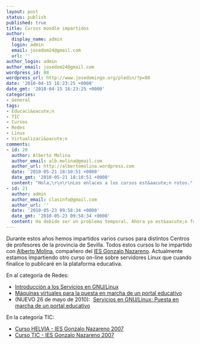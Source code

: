 ```yaml
---
layout: post
status: publish
published: true
title: Cursos moodle impartidos
author:
  display_name: admin
  login: admin
  email: josedom24@gmail.com
  url: ''
author_login: admin
author_email: josedom24@gmail.com
wordpress_id: 88
wordpress_url: http://www.josedomingo.org/pledin/?p=88
date: '2010-04-15 16:23:25 +0000'
date_gmt: '2010-04-15 16:23:25 +0000'
categories:
- General
tags:
- Educaci&oacute;n
- TIC
- Cursos
- Redes
- Linux
- Virtualizaci&oacute;n
comments:
- id: 20
  author: Alberto Molina
  author_email: alb.molina@gmail.com
  author_url: http://albertomolina.wordpress.com
  date: '2010-05-21 18:10:51 +0000'
  date_gmt: '2010-05-21 18:10:51 +0000'
  content: "Hola,\r\n\r\nLos enlaces a los cursos est&aacute;n rotos."
- id: 21
  author: admin
  author_email: clasinfo@gmail.com
  author_url: ''
  date: '2010-05-23 09:58:34 +0000'
  date_gmt: '2010-05-23 09:58:34 +0000'
  content: Ha debido ser un problema temporal. Ahora ya est&aacute;n funcionando.
---
```

<p>Durante estos a&ntilde;os hemos impartidos varios cursos para distintos Centros de profesores de la provincia de Sevilla. Todos estos cursos lo he impartido con <a href="http://albertomolina.wordpress.com/">Alberto Molina</a>, compa&ntilde;ero del <a href="http://informatica.gonzalonazareno.org">IES Gonzalo Nazareno</a>. Actualmente estamos impartiendo otro curso on-line sobre servidores Linux que cuando finalice lo publicar&eacute; en la plataforma educativa.</p>
<p>En al categor&iacute;a de Redes:</p>
<ul>
<li><a href="http://www.josedomingo.org/web/course/view.php?id=63">Introducci&oacute;n a los Servicios en GNU/Linux</a></li>
<li><a href="http://www.josedomingo.org/web/course/view.php?id=43">M&aacute;quinas virtuales para la puesta en marcha de un portal educativo</a></li>
<li>(NUEVO 26 de mayo de 2010):&nbsp; <a href="http://www.josedomingo.org/web/course/view.php?id=65">Servicios en GNU/Linux: Puesta en marcha de un portal educativo</a></li>
</ul>
<p>En la categor&iacute;a TIC:</p>
<ul>
<li><a href="http://www.josedomingo.org/web/course/view.php?id=51">Curso HELVIA - IES Gonzalo Nazareno 2007</a></li>
<li><a href="http://www.josedomingo.org/web/course/view.php?id=48">Curso TIC - IES Gonzalo Nazareno 2007</a></li>
</ul>
<div id="_mcePaste" style="overflow: hidden; position: absolute; left: -10000px; top: 57px; width: 1px; height: 1px;"><a href="http://www.josedomingo.org/web/course/view.php?id=48">Curso TIC - IES Gonzalo Nazareno 2007</a></div>
